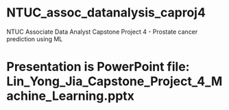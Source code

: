 # NTUC_assoc_datanalysis_caproj4
NTUC Associate Data Analyst Capstone Project 4 - Prostate cancer prediction using ML
# Presentation is PowerPoint file: Lin_Yong_Jia_Capstone_Project_4_Machine_Learning.pptx
